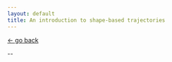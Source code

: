 ```yaml
---
layout: default
title: An introduction to shape-based trajectories
---
```


[<- go back](https://alosola.github.io/trajectory/)

--
